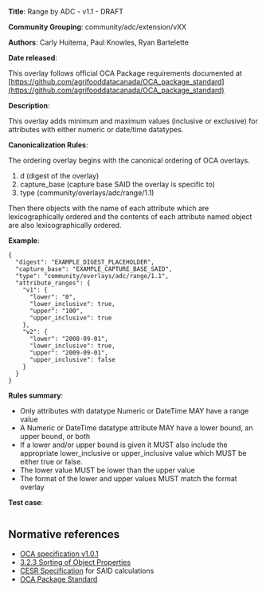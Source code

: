 **Title**: Range by ADC - v1.1 - DRAFT

**Community Grouping**: community/adc/extension/vXX

**Authors**: Carly Huitema, Paul Knowles, Ryan Bartelette

**Date released**: 

This overlay follows official OCA Package requirements documented at [https://github.com/agrifooddatacanada/OCA_package_standard](https://github.com/agrifooddatacanada/OCA_package_standard)

**Description**:

This overlay adds minimum and maximum values (inclusive or exclusive) for attributes with either numeric or date/time datatypes.

**Canonicalization Rules**:

The ordering overlay begins with the canonical ordering of OCA overlays.
1) d (digest of the overlay)
2) capture_base (capture base SAID the overlay is specific to)
3) type (community/overlays/adc/range/1.1)

Then there objects with the name of each attribute which are lexicographically ordered and the contents of each attribute named object are also lexicographically ordered.

**Example**: 

```
{
  "digest": "EXAMPLE_DIGEST_PLACEHOLDER",
  "capture_base": "EXAMPLE_CAPTURE_BASE_SAID",
  "type": "community/overlays/adc/range/1.1",
  "attribute_ranges": {
    "v1": {
      "lower": "0",
      "lower_inclusive": true,
      "upper": "100",
      "upper_inclusive": true
    },
    "v2": {
      "lower": "2008-09-01",
      "lower_inclusive": true,
      "upper": "2009-09-01",
      "upper_inclusive": false
    }
  }
}
```


**Rules summary**: 
- Only attributes with datatype Numeric or DateTime MAY have a range value
- A Numeric or DateTime datatype attribute MAY have a lower bound, an upper bound, or both
- If a lower and/or upper bound is given it MUST also include the appropriate lower_inclusive or upper_inclusive value which MUST be either true or false.
- The lower value MUST be lower than the upper value
- The format of the lower and upper values MUST match the format overlay


**Test case**: 

```

```

## Normative references
- [OCA specification v1.0.1](http://oca.colossi.network/specification/) 
- [3.2.3 Sorting of Object Properties](https://www.rfc-editor.org/rfc/rfc8785#section-3.2.3)
- [CESR Specification](https://weboftrust.github.io/ietf-cesr/draft-ssmith-cesr.html) for SAID calculations
- [OCA Package Standard](https://github.com/agrifooddatacanada/OCA_package_standard)
